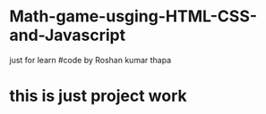 # Math-game-usging-HTML-CSS-and-Javascript
just for learn
#code by Roshan kumar thapa 
# this is just project work 
